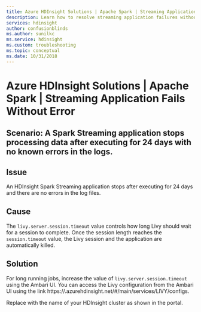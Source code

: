 ```yaml
---
title: Azure HDInsight Solutions | Apache Spark | Streaming Application Fails Without Error
description: Learn how to resolve streaming application failures without error.
services: hdinsight
author: confusionblinds
ms.author: sunilkc
ms.service: hdinsight
ms.custom: troubleshooting
ms.topic: conceptual
ms.date: 10/31/2018
---
```

# Azure HDInsight Solutions | Apache Spark | Streaming Application Fails Without Error

## Scenario: A Spark Streaming application stops processing data after executing for 24 days with no known errors in the logs.

## Issue

An HDInsight Spark Streaming application stops after executing for 24 days and there are no errors in the log files.

## Cause

The `livy.server.session.timeout` value controls how long Livy should wait for a session to complete. Once the session length reaches the `session.timeout` value, the Livy session and the application are automatically killed.

## Solution

For long running jobs, increase the value of `livy.server.session.timeout` using the Ambari UI. You can access the Livy configuration from the Ambari UI using the link https://<yourclustername>.azurehdinsight.net/#/main/services/LIVY/configs.

Replace <yourclustername> with the name of your HDInsight cluster as shown in the portal.